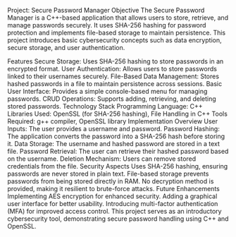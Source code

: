 Project: Secure Password Manager
Objective
The Secure Password Manager is a C++-based application that allows users to store, retrieve, and manage passwords securely. It uses SHA-256 hashing for password protection and implements file-based storage to maintain persistence. This project introduces basic cybersecurity concepts such as data encryption, secure storage, and user authentication.

Features
Secure Storage: Uses SHA-256 hashing to store passwords in an encrypted format.
User Authentication: Allows users to store passwords linked to their usernames securely.
File-Based Data Management: Stores hashed passwords in a file to maintain persistence across sessions.
Basic User Interface: Provides a simple console-based menu for managing passwords.
CRUD Operations: Supports adding, retrieving, and deleting stored passwords.
Technology Stack
Programming Language: C++
Libraries Used: OpenSSL (for SHA-256 hashing), File Handling in C++
Tools Required: g++ compiler, OpenSSL library
Implementation Overview
User Inputs: The user provides a username and password.
Password Hashing: The application converts the password into a SHA-256 hash before storing it.
Data Storage: The username and hashed password are stored in a text file.
Password Retrieval: The user can retrieve their hashed password based on the username.
Deletion Mechanism: Users can remove stored credentials from the file.
Security Aspects
Uses SHA-256 hashing, ensuring passwords are never stored in plain text.
File-based storage prevents passwords from being stored directly in RAM.
No decryption method is provided, making it resilient to brute-force attacks.
Future Enhancements
Implementing AES encryption for enhanced security.
Adding a graphical user interface for better usability.
Introducing multi-factor authentication (MFA) for improved access control.
This project serves as an introductory cybersecurity tool, demonstrating secure password handling using C++ and OpenSSL.

